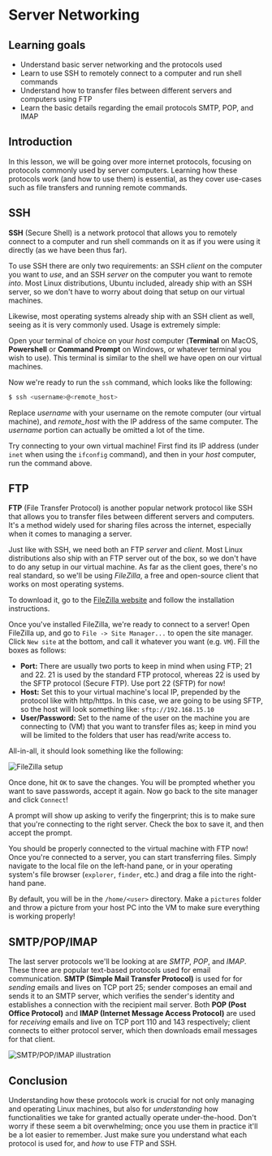 # Server Networking

## Learning goals

- Understand basic server networking and the protocols used
- Learn to use SSH to remotely connect to a computer and run shell commands
- Understand how to transfer files between different servers and computers using FTP
- Learn the basic details regarding the email protocols SMTP, POP, and IMAP

## Introduction

In this lesson, we will be going over more internet protocols, focusing on protocols commonly used by server computers. Learning how these protocols work (and how to use them) is essential, as they cover use-cases such as file transfers and running remote commands.

## SSH

**SSH** (Secure Shell) is a network protocol that allows you to remotely connect to a computer and run shell commands on it as if you were using it directly (as we have been thus far). 

To use SSH there are only two requirements: an SSH *client* on the computer you want to *use*, and an SSH *server* on the computer you want to remote *into*. Most Linux distributions, Ubuntu included, already ship with an SSH server, so we don't have to worry about doing that setup on our virtual machines.

Likewise, most operating systems already ship with an SSH client as well, seeing as it is very commonly used. Usage is extremely simple:

Open your terminal of choice on your *host* computer (**Terminal** on MacOS, **Powershell** or **Command Prompt** on Windows, or whatever terminal you wish to use). This terminal is similar to the shell we have open on our virtual machines.

Now we're ready to run the `ssh` command, which looks like the following:

```bash
$ ssh <username>@<remote_host>
```

Replace *username* with your username on the remote computer (our virtual machine), and *remote_host* with the IP address of the same computer. The *username* portion can actually be omitted a lot of the time.

Try connecting to your own virtual machine! First find its IP address (under `inet` when using the `ifconfig` command), and then in your *host* computer, run the command above.

## FTP

**FTP** (File Transfer Protocol) is another popular network protocol like SSH that allows you to transfer files between different servers and computers. It's a method widely used for sharing files across the internet, especially when it comes to managing a server.

Just like with SSH, we need both an FTP *server* and *client*. Most Linux distributions also ship with an FTP server out of the box, so we don't have to do any setup in our virtual machine. As far as the client goes, there's no real standard, so we'll be using *FileZilla*, a free and open-source client that works on most operating systems.

To download it, go to the [FileZilla website](https://filezilla-project.org/) and follow the installation instructions.

Once you've installed FileZilla, we're ready to connect to a server! Open FileZilla up, and go to `File -> Site Manager...` to open the site manager. Click `New site` at the bottom, and call it whatever you want (e.g. `VM`). Fill the boxes as follows:

- **Port:** There are usually two ports to keep in mind when using FTP; 21 and 22. 21 is used by the standard FTP protocol, whereas 22 is used by the SFTP protocol (Secure FTP). Use port 22 (SFTP) for now!
- **Host:** Set this to your virtual machine's local IP, prepended by the protocol like with http/https. In this case, we are going to be using SFTP, so the host will look something like: `sftp://192.168.15.10`
- **User/Password:** Set to the name of the user on the machine you are connecting to (VM) that you want to transfer files as; keep in mind you will be limited to the folders that user has read/write access to.

All-in-all, it should look something like the following:

![FileZilla setup](https://curriculum-content.s3.amazonaws.com/6685/devops-m1-server-networking/filezilla-setup.png)

Once done, hit `OK` to save the changes. You will be prompted whether you want to save passwords, accept it again. Now go back to the site manager and click `Connect`!

A prompt will show up asking to verify the fingerprint; this is to make sure that you're connecting to the right server. Check the box to save it, and then accept the prompt.

You should be properly connected to the virtual machine with FTP now! Once you're connected to a server, you can start transferring files. Simply navigate to the local file on the left-hand pane, or in your operating system's file browser (`explorer`, `finder`, etc.) and drag a file into the right-hand pane.

By default, you will be in the `/home/<user>` directory. Make a `pictures` folder and throw a picture from your host PC into the VM to make sure everything is working properly!

## SMTP/POP/IMAP

The last server protocols we'll be looking at are *SMTP*, *POP*, and *IMAP*. These three are popular text-based protocols used for email communication. **SMTP (Simple Mail Transfer Protocol)** is used for for *sending* emails and lives on TCP port 25; sender composes an email and sends it to an SMTP server, which verifies the sender's identity and establishes a connection with the recipient mail server. Both **POP (Post Office Protocol)** and **IMAP (Internet Message Access Protocol)** are used for *receiving* emails and live on TCP port 110 and 143 respectively; client connects to either protocol server, which then downloads email messages for that client.

![SMTP/POP/IMAP illustration](https://curriculum-content.s3.amazonaws.com/6685/devops-m1-server-networking/protocols.png)

## Conclusion

Understanding how these protocols work is crucial for not only managing and operating Linux machines, but also for *understanding* how functionalities we take for granted actually operate under-the-hood. Don't worry if these seem a bit overwhelming; once you use them in practice it'll be a lot easier to remember. Just make sure you understand what each protocol is used for, and *how* to use FTP and SSH.